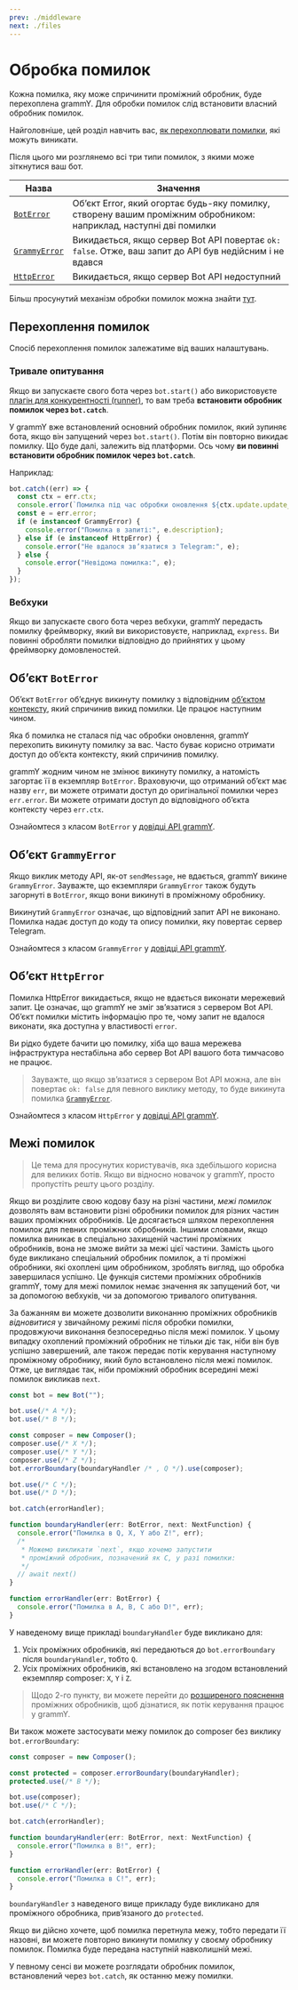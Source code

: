 ```yaml
---
prev: ./middleware
next: ./files
---
```


# Обробка помилок

Кожна помилка, яку може спричинити проміжний обробник, буде перехоплена grammY.
Для обробки помилок слід встановити власний обробник помилок.

Найголовніше, цей розділ навчить вас, [як перехоплювати помилки](#перехоплення-помилок), які можуть виникати.

Після цього ми розглянемо всі три типи помилок, з якими може зіткнутися ваш бот.

| Назва                                | Значення                                                                                                          |
| ------------------------------------ | ----------------------------------------------------------------------------------------------------------------- |
| [`BotError`](#обʼєкт-boterror)       | Обʼєкт Error, який огортає будь-яку помилку, створену вашим проміжним обробником: наприклад, наступні дві помилки |
| [`GrammyError`](#обʼєкт-grammyerror) | Викидається, якщо сервер Bot API повертає `ok: false`. Отже, ваш запит до API був недійсним і не вдався           |
| [`HttpError`](#обʼєкт-httperror)     | Викидається, якщо сервер Bot API недоступний                                                                      |

Більш просунутий механізм обробки помилок можна знайти [тут](#межі-помилок).

## Перехоплення помилок

Спосіб перехоплення помилок залежатиме від ваших налаштувань.

### Тривале опитування

Якщо ви запускаєте свого бота через `bot.start()` або використовуєте [плагін для конкурентності (runner)](../plugins/runner), то вам треба **встановити обробник помилок через `bot.catch`**.

У grammY вже встановлений основний обробник помилок, який зупиняє бота, якщо він запущений через `bot.start()`.
Потім він повторно викидає помилку.
Що буде далі, залежить від платформи.
Ось чому **ви повинні встановити обробник помилок через `bot.catch`**.

Наприклад:

```ts
bot.catch((err) => {
  const ctx = err.ctx;
  console.error(`Помилка під час обробки оновлення ${ctx.update.update_id}:`);
  const e = err.error;
  if (e instanceof GrammyError) {
    console.error("Помилка в запиті:", e.description);
  } else if (e instanceof HttpError) {
    console.error("Не вдалося звʼязатися з Telegram:", e);
  } else {
    console.error("Невідома помилка:", e);
  }
});
```

### Вебхуки

Якщо ви запускаєте свого бота через вебхуки, grammY передасть помилку фреймворку, який ви використовуєте, наприклад, `express`.
Ви повинні обробляти помилки відповідно до прийнятих у цьому фреймворку домовленостей.

## Обʼєкт `BotError`

Обʼєкт `BotError` обʼєднує викинуту помилку з відповідним [обʼєктом контексту](./context), який спричинив викид помилки.
Це працює наступним чином.

Яка б помилка не сталася під час обробки оновлення, grammY перехопить викинуту помилку за вас.
Часто буває корисно отримати доступ до обʼєкта контексту, який спричинив помилку.

grammY жодним чином не змінює викинуту помилку, а натомість загортає її в екземпляр `BotError`.
Враховуючи, що отриманий обʼєкт має назву `err`, ви можете отримати доступ до оригінальної помилки через `err.error`.
Ви можете отримати доступ до відповідного обʼєкта контексту через `err.ctx`.

Ознайомтеся з класом `BotError` у [довідці API grammY](https://deno.land/x/grammy/mod.ts?s=BotError).

## Обʼєкт `GrammyError`

Якщо виклик методу API, як-от `sendMessage`, не вдається, grammY викине `GrammyError`.
Зауважте, що екземпляри `GrammyError` також будуть загорнуті в `BotError`, якщо вони викинуті в проміжному обробнику.

Викинутий `GrammyError` означає, що відповідний запит API не виконано.
Помилка надає доступ до коду та опису помилки, яку повертає сервер Telegram.

Ознайомтеся з класом `GrammyError` у [довідці API grammY](https://deno.land/x/grammy/mod.ts?s=GrammyError).

## Обʼєкт `HttpError`

Помилка HttpError викидається, якщо не вдається виконати мережевий запит.
Це означає, що grammY не зміг звʼязатися з сервером Bot API.
Обʼєкт помилки містить інформацію про те, чому запит не вдалося виконати, яка доступна у властивості `error`.

Ви рідко будете бачити цю помилку, хіба що ваша мережева інфраструктура нестабільна або сервер Bot API вашого бота тимчасово не працює.

> Зауважте, що якщо звʼязатися з сервером Bot API можна, але він повертає `ok: false` для певного виклику методу, то буде викинута помилка [`GrammyError`](#обʼєкт-grammyerror).

Ознайомтеся з класом `HttpError` у [довідці API grammY](https://deno.land/x/grammy/mod.ts?s=HttpError).

## Межі помилок

> Це тема для просунутих користувачів, яка здебільшого корисна для великих ботів.
> Якщо ви відносно новачок у grammY, просто пропустіть решту цього розділу.

Якщо ви розділите свою кодову базу на різні частини, _межі помилок_ дозволять вам встановити різні обробники помилок для різних частин ваших проміжних обробників.
Це досягається шляхом перехоплення помилок для певних проміжних обробників.
Іншими словами, якщо помилка виникає в спеціально захищеній частині проміжних обробників, вона не зможе вийти за межі цієї частини.
Замість цього буде викликано спеціальний обробник помилок, а ті проміжні обробники, які охоплені цим обробником, зроблять вигляд, що обробка завершилася успішно.
Це функція системи проміжних обробників grammY, тому для межі помилок немає значення як запущений бот, чи за допомогою вебхуків, чи за допомогою тривалого опитування.

За бажанням ви можете дозволити виконанню проміжних обробників _відновитися_ у звичайному режимі після обробки помилки, продовжуючи виконання безпосередньо після межі помилок.
У цьому випадку охоплений проміжний обробник не тільки діє так, ніби він був успішно завершений, але також передає потік керування наступному проміжному обробнику, який було встановлено після межі помилок.
Отже, це виглядає так, ніби проміжний обробник всередині межі помилок викликав `next`.

```ts
const bot = new Bot("");

bot.use(/* A */);
bot.use(/* B */);

const composer = new Composer();
composer.use(/* X */);
composer.use(/* Y */);
composer.use(/* Z */);
bot.errorBoundary(boundaryHandler /* , Q */).use(composer);

bot.use(/* C */);
bot.use(/* D */);

bot.catch(errorHandler);

function boundaryHandler(err: BotError, next: NextFunction) {
  console.error("Помилка в Q, X, Y або Z!", err);
  /*
   * Можемо викликати `next`, якщо хочемо запустити
   * проміжний обробник, позначений як C, у разі помилки:
   */
  // await next()
}

function errorHandler(err: BotError) {
  console.error("Помилка в A, B, C або D!", err);
}
```

У наведеному вище прикладі `boundaryHandler` буде викликано для:

1. Усіх проміжних обробників, які передаються до `bot.errorBoundary` після `boundaryHandler`, тобто `Q`.
2. Усіх проміжних обробників, які встановлено на згодом встановлений екземпляр composer: `X`, `Y` і `Z`.

> Щодо 2-го пункту, ви можете перейти до [розширеного пояснення](../advanced/middleware) проміжних обробників, щоб дізнатися, як потік керування працює у grammY.

Ви також можете застосувати межу помилок до composer без виклику `bot.errorBoundary`:

```ts
const composer = new Composer();

const protected = composer.errorBoundary(boundaryHandler);
protected.use(/* B */);

bot.use(composer);
bot.use(/* C */);

bot.catch(errorHandler);

function boundaryHandler(err: BotError, next: NextFunction) {
  console.error("Помилка в B!", err);
}

function errorHandler(err: BotError) {
  console.error("Помилка в C!", err);
}
```

`boundaryHandler` з наведеного вище прикладу буде викликано для проміжного обробника, привʼязаного до `protected`.

Якщо ви дійсно хочете, щоб помилка перетнула межу, тобто передати її назовні, ви можете повторно викинути помилку у своєму обробнику помилок.
Помилка буде передана наступній навколишній межі.

У певному сенсі ви можете розглядати обробник помилок, встановлений через `bot.catch`, як останню межу помилки.
